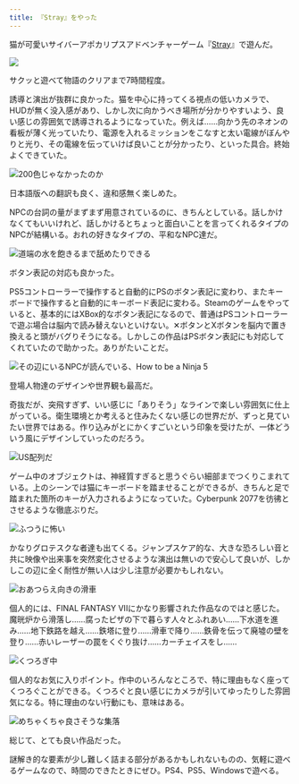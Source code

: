 ```yaml
---
title: 『Stray』をやった
---
```

猫が可愛いサイバーアポカリプスアドベンチャーゲーム『[Stray](https://store.steampowered.com/app/1332010/Stray/?l=japanese)』で遊んだ。

![](https://lh3.googleusercontent.com/-I1v7MJHBfFqcTMhFXEuOwVHZ7-1Vv2fmkJp-zeE2UOPaxG0zHYdSp7y7X0Ap1bcbpvwEkPU56DKH0Im9kDdP6qpdT76CIs9iLtBs1l6GGZuRKArmPjsjHedY6-jf808lEpbX3Xnwgr4jzgWyUGxpEE)

サクッと遊べて物語のクリアまで7時間程度。

誘導と演出が抜群に良かった。猫を中心に持ってくる視点の低いカメラで、HUDが無く没入感があり、しかし次に向かうべき場所が分かりやすいよう、良い感じの雰囲気で誘導されるようになっていた。例えば……向かう先のネオンの看板が薄く光っていたり、電源を入れるミッションをこなすと太い電線がぼんやりと光り、その電線を伝っていけば良いことが分かったり、といった具合。終始よくできていた。

![](https://lh3.googleusercontent.com/D-9IwiNGCtVXHVSRTk4SJTHSFjR8ZCXN3YmOCYk6rUM-iWB8hgBhoGTrQUEq-dTm24aSwndgeWJJh2pvScLEItWIUA0UDw-sznpeyjOnCe1ddsRyFRSWhFX-5APoCxRmbFZBgF83nCcg7TMqWD4FYhI "200色じゃなかったのか")

日本語版への翻訳も良く、違和感無く楽しめた。

NPCの台詞の量がまずまず用意されているのに、きちんとしている。話しかけなくてもいいけれど、話しかけるとちょっと面白いことを言ってくれるタイプのNPCが結構いる。おれの好きなタイプの、平和なNPC達だ。

![](https://lh4.googleusercontent.com/N14PGbyh_PPCC1U73AI8RQXqTsohYNFvEGIsn-xEecWyCoJTmjZ7tIGz1yxPLudnQIrglUKGqLDzZ_qOtV3E4pcjUkGvNvttvGsd8VWxRLmueJ4qUdC73pm0VxVun2uhVEadqUyQtYLBm3mDnUQv7t8 "道端の水を飽きるまで舐めたりできる")

ボタン表記の対応も良かった。

PS5コントローラーで操作すると自動的にPSのボタン表記に変わり、またキーボードで操作すると自動的にキーボード表記に変わる。Steamのゲームをやっていると、基本的にはXBox的なボタン表記になるので、普通はPSコントローラーで遊ぶ場合は脳内で読み替えないといけない。✕ボタンとXボタンを脳内で置き換えると頭がバグりそうになる。しかしこの作品はPSボタン表記にも対応してくれていたので助かった。ありがたいことだ。

![](https://lh3.googleusercontent.com/ujTG2vu5KbNm6Z_akdqx573ACBWaiAEr7mJ0TUNr7PEAZFn7HMmkR6kljoyFaCPHa8OVQ1eRzud7VcldMuAUJF7lQD1baHgg_-6I2LZeNhcX6i00fzj6Jm9Mp97HH2aSI24lI6GPap17VGBgLy3JDYE "その辺にいるNPCが読んでいる、How to be a Ninja 5")

登場人物達のデザインや世界観も最高だ。

奇抜だが、突飛すぎず、いい感じに「ありそう」なラインで楽しい雰囲気に仕上がっている。衛生環境とか考えると住みたくない感じの世界だが、ずっと見ていたい世界ではある。作り込みがとにかくすごいという印象を受けたが、一体どういう風にデザインしていったのだろう。

![](https://lh4.googleusercontent.com/FXrq0IZKWaD1gZjJeOisHlZPlTdlNLPZkvP-5qyd6M4zz-IrbI5mgAvKSX9lwl44JWtcuw6jNEl29ChT8cwMJrNciBfd4pH7NVgIg-WIfCW1Kv4osqVMO-Z0_aTEyAc50I8QJvc9rrgjMxn6dZomQoU "US配列だ")

ゲーム中のオブジェクトは、神経質すぎると思うぐらい細部までつくりこまれている。上のシーンでは猫にキーボードを踏ませることができるが、きちんと足で踏まれた箇所のキーが入力されるようになっていた。Cyberpunk 2077を彷彿とさせるような徹底ぶりだ。

![](https://lh4.googleusercontent.com/WU7q5YqLs3ul9SXrJ61qXEQWrd0iKDQcwsdaefPSxfQzb4s0hY22ZE12prFIU8YfO8LKPOG9d2Mfa_j1Xaci9o6q_trLREGBGuosQfoZz7O0kPenZFLyUBhy7T20bpkrSLsIw1CWqYHR2p9QGfJyBIw "ふつうに怖い")

かなりグロテスクな者達も出てくる。ジャンプスケア的な、大きな恐ろしい音と共に映像や出来事を突然変化させるような演出は無いので安心して良いが、しかしこの辺に全く耐性が無い人は少し注意が必要かもしれない。

![](https://lh4.googleusercontent.com/GJlXvRHlKRqm9yJEM9Mwd2VthH1_swSN068mCFBLxkvKaHArJU_eW3-DOyaj2oXs5LWZiZISDAm2VGgX1C2Zk8f57w_HjLOQ3ge7RPjd6RNJ09vjiSJRUkGDg_q0GwPX8ojKWwHHEn252I0WXbX5Uew "おあつらえ向きの滑車")

個人的には、FINAL FANTASY VIIにかなり影響された作品なのではと感じた。魔晄炉から滑落し……腐ったピザの下で暮らす人々とふれあい……下水道を進み……地下鉄路を越え……鉄塔に登り……滑車で降り……鉄骨を伝って廃墟の壁を登り……赤いレーザーの罠をくぐり抜け……カーチェイスをし……

![](https://lh4.googleusercontent.com/ihQFLik_WWEt0aO-bWwtNq3AN3HhDdXmcZqjrQN14pjnLXVwno9Cg0NXWIqNudvo055MAwewlgMDcY5OEpoBZqHhjqDdtGDGyCu-yYXO6Gv7w8vxQZ7NTS8x9eoOIVNNJCkEtTMMbRKK4eT68nfQ5b0 "くつろぎ中")

個人的なお気に入りポイント。作中のいろんなところで、特に理由もなく座ってくつろぐことができる。くつろぐと良い感じにカメラが引いてゆったりした雰囲気になる。特に理由のない行動にも、意味はある。

![](https://lh5.googleusercontent.com/uk2pZ3NGpbepBQ4ktBtiiuOSN8A3NXKVRxyhJa6VBQW4HqwSDHadVlZffqYqMOgxFAh66uZXkOEkXfhhkSX_-VSVt0BRaXOm3CaC4q51rgj1eKPvT82ayxho09Q-852JiVWYIbHRcdZ15ZmUkpdKsmU "めちゃくちゃ良さそうな集落")

総じて、とても良い作品だった。

謎解き的な要素が少し難しく詰まる部分があるかもしれないものの、気軽に遊べるゲームなので、時間のできたときにぜひ。PS4、PS5、Windowsで遊べる。

